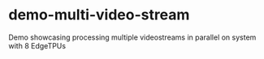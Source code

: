# demo-multi-video-stream
Demo showcasing processing multiple videostreams in parallel on system with 8 EdgeTPUs
